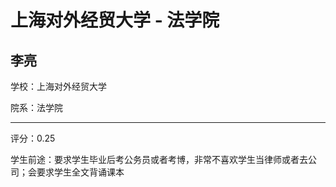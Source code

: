 # 上海对外经贸大学 - 法学院

## 李亮

学校：上海对外经贸大学

院系：法学院

* * *

评分：0.25

学生前途：要求学生毕业后考公务员或者考博，非常不喜欢学生当律师或者去公司；会要求学生全文背诵课本